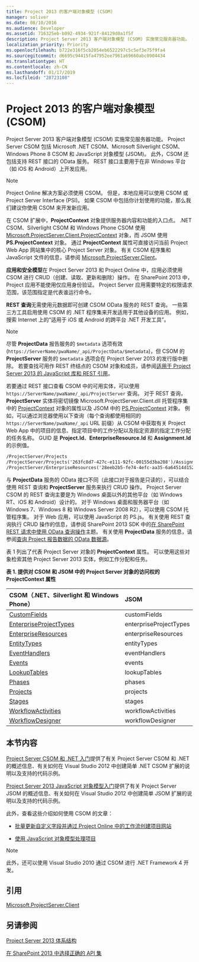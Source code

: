 ```yaml
---
title: Project 2013 的客户端对象模型 (CSOM)
manager: soliver
ms.date: 08/10/2016
ms.audience: Developer
ms.assetid: 716325eb-b092-4934-921f-84129d0a1f5f
description: Project Server 2013 客户端对象模型 (CSOM) 实施常见服务器功能。 Project Server CSOM 包括 Microsoft .NET CSOM、Microsoft Silverlight CSOM、Windows Phone 8 CSOM 和 JavaScript 对象模型 (JSOM)。 此外，CSOM 还包括支持 REST 接口的 OData 服务。 REST 接口主要用于在非 Windows 平台（如 iOS 和 Android）上开发应用。
localization_priority: Priority
ms.openlocfilehash: b722e316f5cb2054eb6522297c5c5ef3e75f9fa4
ms.sourcegitcommit: d6695c94415fa47952ee7961a69660abc0904434
ms.translationtype: HT
ms.contentlocale: zh-CN
ms.lasthandoff: 01/17/2019
ms.locfileid: "28723108"
---
```

# <a name="client-side-object-model-csom-for-project-2013"></a>Project 2013 的客户端对象模型 (CSOM)

Project Server 2013 客户端对象模型 (CSOM) 实施常见服务器功能。 Project Server CSOM 包括 Microsoft .NET CSOM、Microsoft Silverlight CSOM、Windows Phone 8 CSOM 和 JavaScript 对象模型 (JSOM)。 此外，CSOM 还包括支持 REST 接口的 OData 服务。 REST 接口主要用于在非 Windows 平台（如 iOS 和 Android）上开发应用。
  
> [!NOTE]
> Project Online 解决方案必须使用 CSOM。 但是，本地应用可以使用 CSOM 或 Project Server Interface (PSI)。 如果 CSOM 中包括你计划使用的功能，那么我们建议你使用 CSOM 来开发新应用。 
  
在 CSOM 扩展中，**ProjectContext** 对象提供服务器内容和功能的入口点。 .NET CSOM、Silverlight CSOM 和 Windows Phone CSOM 使用 [Microsoft.ProjectServer.Client.ProjectContext](https://msdn.microsoft.com/library/Microsoft.ProjectServer.Client.ProjectContext.aspx) 对象，而 JSOM 使用 **PS.ProjectContext** 对象。 通过 **ProjectContext** 属性可直接访问当前 Project Web App 网站集中的核心 Project Server 对象。 有关 CSOM 程序集和 JavaScript 文件的信息，请参阅 [Microsoft.ProjectServer.Client](https://msdn.microsoft.com/library/Microsoft.ProjectServer.Client.aspx)。 
  
 **应用和安全模型**在 Project Server 2013 和 Project Online 中，应用必须使用 CSOM 进行 CRUD（创建、读取、更新和删除）操作。 在 SharePoint 2013 中，Project 应用不能使用仅应用身份验证。 Project Server 应用需要特定的权限请求范围，该范围指定是代表谁运行命令。 
  
 **REST 查询**无需使用元数据即可创建 CSOM OData 服务的 REST 查询。 一些第三方工具启用使用 CSOM 的 .NET 程序集来开发适用于其他设备的应用。 例如，搜索 Internet 上的“适用于 iOS 或 Android 的跨平台 .NET 开发工具”。 
  
> [!NOTE]
> 尽管 **ProjectData** 报告服务的 `$metadata` 选项有效 (`https://ServerName/pwaName/_api/ProjectData/$metadata`)，但 CSOM 的 **ProjectServer** 服务的 `$metadata` 选项会在 Project Server 2013 的发行版中删除。 若要查找可用作 REST 终结点的 CSOM 对象和成员，请参阅[适用于 Project Server 2013 的 JavaScript 库和 REST 引用](javascript-library-and-rest-reference-for-project-server-2013.md)。 
  
若要通过 REST 接口查看 CSOM 中的可用实体，可以使用 `https://ServerName/pwaName/_api/ProjectServer` 查询。 对于 REST 查询，**ProjectServer** 实体将密切镜像 Microsoft.ProjectServer.Client.dll 托管程序集中的 [ProjectContext](https://msdn.microsoft.com/library/Microsoft.ProjectServer.Client.ProjectContext.aspx) 对象的属性以及 JSOM 中的 [PS.ProjectContext](https://msdn.microsoft.com/library/a490b675-a845-ee94-3877-b99ada9bf2b0%28Office.15%29.aspx) 对象。 例如，可以通过浏览器使用以下查询（每个查询都使用相同的 `https://ServerName/pwaName/_api` URL 前缀）从 CSOM 中获取有关 Project Web App 中的项目的信息、指定项目中的工作分配以及指定资源的指定工作分配的任务名称。 GUID 是 **Project.Id**、**EnterpriseResource.Id** 和 **Assignment.Id** 的示例值。
  
```HTML
/ProjectServer/Projects
/ProjectServer/Projects('263fc8d7-427c-e111-92fc-00155d3ba208')/Assignments
/ProjectServer/EnterpriseResources('28eeb2b5-fe74-4efc-aa35-6a64514d1526')/Assignments('a2eafeb5-437c-e111-92fc-00155d3ba208')/Task?$select=Name
```

与 **ProjectData** 服务的 OData 接口不同（此接口对于报告是只读的），可以结合使用 REST 查询和 **ProjectServer** 服务来执行 CRUD 操作。 Project Server CSOM 的 REST 查询主要是为 Windows 桌面以外的其他平台（如 Windows RT、iOS 和 Android）设计的。 对于 Windows 桌面和服务器平台（如 Windows 7、Windows 8 和 Windows Server 2008 R2），可以使用 CSOM 托管程序集。 对于 Web 应用，可以使用 JavaScript 的 PS.js。 有关使用 REST 查询执行 CRUD 操作的信息，请参阅 SharePoint 2013 SDK 中的[在 SharePoint REST 请求中使用 OData 查询操作](https://msdn.microsoft.com/library/d4b5c277-ed50-420c-8a9b-860342284b72%28Office.15%29.aspx)主题。 有关使用 **ProjectData** 服务的信息，请参阅[查询 Project 报告数据的 OData 数据源](https://msdn.microsoft.com/library/office/jj163048.aspx)。
  
表 1 列出了代表 Project Server 对象的 **ProjectContext** 属性。 可以使用这些对象检索其他 Project Server 2013 实体，例如工作分配和任务。 
  
**表 1. 提供对 CSOM 和 JSOM 中的 Project Server 对象的访问权的 ProjectContext 属性**

|**CSOM（.NET、Silverlight 和 Windows Phone）**|**JSOM**|
|:-----|:-----|
|[CustomFields](https://msdn.microsoft.com/library/Microsoft.ProjectServer.Client.ProjectContext.CustomFields.aspx) <br/> |customFields  <br/> |
|[EnterpriseProjectTypes](https://msdn.microsoft.com/library/Microsoft.ProjectServer.Client.ProjectContext.EnterpriseProjectTypes.aspx) <br/> |enterpriseProjectTypes  <br/> |
|[EnterpriseResources](https://msdn.microsoft.com/library/Microsoft.ProjectServer.Client.ProjectContext.EnterpriseResources.aspx) <br/> |enterpriseResources  <br/> |
|[EntityTypes](https://msdn.microsoft.com/library/Microsoft.ProjectServer.Client.ProjectContext.EntityTypes.aspx) <br/> |entityTypes  <br/> |
|[EventHandlers](https://msdn.microsoft.com/library/Microsoft.ProjectServer.Client.ProjectContext.EventHandlers.aspx) <br/> |eventHandlers  <br/> |
|[Events](https://msdn.microsoft.com/library/Microsoft.ProjectServer.Client.ProjectContext.Events.aspx) <br/> |events  <br/> |
|[LookupTables](https://msdn.microsoft.com/library/Microsoft.ProjectServer.Client.ProjectContext.LookupTables.aspx) <br/> |lookupTables  <br/> |
|[Phases](https://msdn.microsoft.com/library/Microsoft.ProjectServer.Client.ProjectContext.Phases.aspx) <br/> |phases  <br/> |
|[Projects](https://msdn.microsoft.com/library/Microsoft.ProjectServer.Client.ProjectContext.Projects.aspx) <br/> |projects  <br/> |
|[Stages](https://msdn.microsoft.com/library/Microsoft.ProjectServer.Client.ProjectContext.Stages.aspx) <br/> |stages  <br/> |
|[WorkflowActivities](https://msdn.microsoft.com/library/Microsoft.ProjectServer.Client.ProjectContext.WorkflowActivities.aspx) <br/> |workflowActivities  <br/> |
|[WorkflowDesigner](https://msdn.microsoft.com/library/Microsoft.ProjectServer.Client.ProjectContext.WorkflowDesigner.aspx) <br/> |workflowDesigner  <br/> |
   
## <a name="in-this-section"></a>本节内容

[Project Server CSOM 和 .NET 入门](getting-started-with-the-project-server-csom-and-net.md)提供了有关 Project Server CSOM 和 .NET 的概述信息、有关如何在 Visual Studio 2012 中创建简单 .NET CSOM 扩展的说明以及支持的代码示例。 
  
[Project Server 2013 JavaScript 对象模型入门](getting-started-with-the-project-server-2013-javascript-object-model.md)提供了有关 Project Server JSOM 的概述信息、有关如何在 Visual Studio 2012 中创建简单 JSOM 扩展的说明以及支持的代码示例。 
  
此外，查看这些介绍如何使用 CSOM 的文章：
  
- [批量更新自定义字段并通过 Project Online 中的工作流创建项目网站](bulk-update-custom-fields-and-create-project-sites-from-workflow-in-project.md)
    
- [使用 JavaScript 对象模型处理项目](create-retrieve-update-delete-projects-using-project-server-javascript.md)
    
> [!NOTE]
> 此外，还可以使用 Visual Studio 2010 通过 CSOM 进行 .NET Framework 4 开发。 
  
## <a name="reference"></a>引用

[Microsoft.ProjectServer.Client](https://msdn.microsoft.com/library/Microsoft.ProjectServer.Client.aspx)
  
## <a name="see-also"></a>另请参阅



[Project Server 2013 体系结构](project-server-2013-architecture.md)


[在 SharePoint 2013 中选择正确的 API 集](https://msdn.microsoft.com/library/f36645da-77c5-47f1-a2ca-13d4b62b320d%28Office.15%29.aspx)

